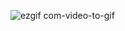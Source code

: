 
![ezgif com-video-to-gif](https://user-images.githubusercontent.com/60614471/77769134-c322fc80-7086-11ea-83e1-1606c4461c82.gif)
